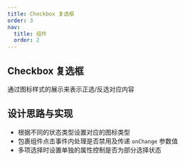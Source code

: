```yaml
---
title: Checkbox 复选框
order: 3
nav:
  title: 组件
  order: 2
---
```


## Checkbox 复选框

通过图标样式的展示来表示正选/反选对应内容

## 设计思路与实现

- 根据不同的状态类型设置对应的图标类型
- 包裹组件点击事件内处理是否禁用及传递 `onChange` 参数值
- 多项选择时设置单独的属性控制是否为部分选择状态
